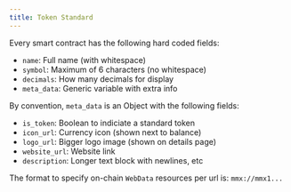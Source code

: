 ```yaml
---
title: Token Standard
---
```


Every smart contract has the following hard coded fields:
- `name`: Full name (with whitespace)
- `symbol`: Maximum of 6 characters (no whitespace)
- `decimals`: How many decimals for display
- `meta_data`: Generic variable with extra info

By convention, `meta_data` is an Object with the following fields:
- `is_token`: Boolean to indiciate a standard token
- `icon_url`: Currency icon (shown next to balance)
- `logo_url`: Bigger logo image (shown on details page)
- `website_url`: Website link
- `description`: Longer text block with newlines, etc

The format to specify on-chain `WebData` resources per url is: `mmx://mmx1...`
